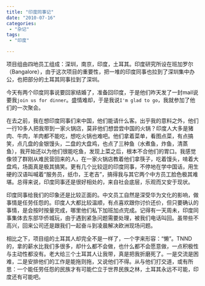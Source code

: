 ```yaml
---
title: "印度同事记"
date: "2010-07-16"
categories:
 - "杂记"
tags:
 - "印度"

---
```


项目组由四地员工组成：深圳，南京，印度，土耳其。印度研究所设在班加罗尔（Bangalore），由于这次项目的重要性，把一堆的印度同事也拉到了深圳集中办公，也把部分的土耳其同事拉到了深圳。

今天有两个印度同事说要回家结婚了，准备回印度，于是他们昨天发了一封mail说要我`join us for dinner`。盛情难却，于是我说`I'm glad to go`，我就参加了他们的一次聚会。
<!--more-->

在去之前，我在想印度同事们来中国，他们能请什么客。出乎我的意料之外，他们一行10多人把我带到一家火锅店，莫非他们想尝尝中国的火锅？印度人大多是猪肉、牛肉，羊肉都不能吃，想吃火锅也难吧。他们拿着菜单，看图点菜，有点搞笑，点几盘的金银馒头，二盘的大盘鸡，也点了三种鱼（水煮鱼，炸鱼，清蒸鱼），我开始还以为他们很能吃鱼，发现上菜之后，根本不合他们的胃口。我感觉像领了群刚从难民营回来的人，在一家火锅店教着他们拿筷子，吃着馒头，啃着大盘鸡，场面真是极其搞笑。更有几个比较逗的印度同事，不停地在学中国话，用生硬的汉语叫喊着“服务员，纸巾，王老吉”，搞得我与其它两个中方员工脸色极其难堪。总得来说，印度同事还是很好相处的，来自社会底层，乐观而又安于现状。

印度同事给我们的印象还是比较正面的。中文员工自然是深受华为文化的影响，做事情是任劳任怨的。印度人大都比较温顺，有点喜欢跟你讨价还价，但只要确认的事情，是会按时按量完成，哪里他们私下加班加点完成。记得有一天周未，印度同事集体去东部华侨城玩，由于遇到紧急问题需要处理，被我们电话叫回。虽带些不高兴，回来公司还是跟我们一起奋斗到凌晨解决欧洲现场问题。

相比之下，项目组的土耳其人却完全不是一样了，一个字来形容：“懒”。TNND的，拿的薪水比我们多很多，却什么都不会做，也什么都不会愿意做，一点积极性与主动性都没有。老大给三个土耳其人让我带，真是把我折磨死了。一是交流是困难，二是安排他们的工作是能拖则拖，又说他们不得。从与他们打交道，或有所思：一个能任劳任怨的民族才有可能伫立于世界民族之林，土耳其永远不可能，印度还有可能吧。